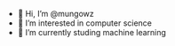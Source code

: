 - 👋 Hi, I’m @mungowz
- 👀 I’m interested in computer science
- 🌱 I’m currently studing machine learning

<!---
mungowz/mungowz is a ✨ special ✨ repository because its `README.md` (this file) appears on your GitHub profile.
You can click the Preview link to take a look at your changes.
--->
